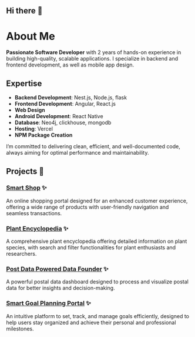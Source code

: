 ## Hi there 👋

# About Me

**Passionate Software Developer** with 2 years of hands-on experience in building high-quality, scalable applications. I specialize in backend and frontend development, as well as mobile app design.

## Expertise

- **Backend Development**: Nest.js, Node.js, flask
- **Frontend Development**: Angular, React.js
- **Web Design**
- **Android Development**: React Native
- **Database**: Neo4j, clickhouse, mongodb
- **Hosting**: Vercel
- **NPM Package Creation**

I’m committed to delivering clean, efficient, and well-documented code, always aiming for optimal performance and maintainability.

## Projects 🔭

### [Smart Shop](https://cyborgcart.vercel.app/) ✨
An online shopping portal designed for an enhanced customer experience, offering a wide range of products with user-friendly navigation and seamless transactions.

### [Plant Encyclopedia](https://plante-kingdom.vercel.app/) ✨
A comprehensive plant encyclopedia offering detailed information on plant species, with search and filter functionalities for plant enthusiasts and researchers.

### [Post Data Powered Data Founder](https://postal-dashboard.vercel.app/) ✨
A powerful postal data dashboard designed to process and visualize postal data for better insights and decision-making.

### [Smart Goal Planning Portal](https://goalplanner.vercel.app/) ✨
An intuitive platform to set, track, and manage goals efficiently, designed to help users stay organized and achieve their personal and professional milestones.


<!--
**Bhandekunal16/bhandekunal16** is a ✨ _special_ ✨ repository because its `README.md` (this file) appears on your GitHub profile.

Here are some ideas to get you started:

- 🔭 I’m currently working on ...
- 🌱 I’m currently learning ...
- 👯 I’m looking to collaborate on ...
- 🤔 I’m looking for help with ...
- 💬 Ask me about ...
- 📫 How to reach me: ...
- 😄 Pronouns: ...
- ⚡ Fun fact: ...
-->
